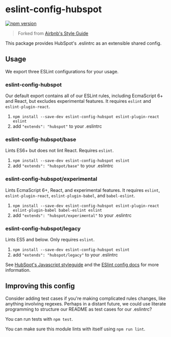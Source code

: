# eslint-config-hubspot

[![npm version](https://badge.fury.io/js/eslint-config-hubspot.svg)](https://badge.fury.io/js/eslint-config-hubspot)

> Forked from [Airbnb's Style Guide](https://github.com/airbnb/javascript)

This package provides HubSpot's .eslintrc as an extensible shared config.


## Usage

We export three ESLint configurations for your usage.

### eslint-config-hubspot

Our default export contains all of our ESLint rules, including EcmaScript 6+ and
React, but excludes experimental features. It requires `eslint` and
`eslint-plugin-react`.

1. `npm install --save-dev eslint-config-hubspot eslint-plugin-react eslint`
2. add `"extends": "hubspot"` to your .eslintrc

### eslint-config-hubspot/base

Lints ES6+ but does not lint React. Requires `eslint`.

1. `npm install --save-dev eslint-config-hubspot eslint`
2. add `"extends": "hubspot/base"` to your .eslintrc

### eslint-config-hubspot/experimental

Lints EcmaScript 6+, React, and experimental features. It requires `eslint`,
`eslint-plugin-react`, `eslint-plugin-babel`, and `babel-eslint`.

1. `npm install --save-dev eslint-config-hubspot eslint-plugin-react eslint-plugin-babel babel-eslint eslint`
2. add `"extends": "hubspot/experimental"` to your .eslintrc

### eslint-config-hubspot/legacy

Lints ES5 and below. Only requires `eslint`.

1. `npm install --save-dev eslint-config-hubspot eslint`
2. add `"extends": "hubspot/legacy"` to your .eslintrc

See [HubSpot's Javascript styleguide](https://github.com/HubSpot/javascript) and
the [ESlint config docs](http://eslint.org/docs/user-guide/configuring#extending-configuration-files)
for more information.

## Improving this config

Consider adding test cases if you're making complicated rules changes, like
anything involving regexes. Perhaps in a distant future, we could use literate
programming to structure our README as test cases for our .eslintrc?

You can run tests with `npm test`.

You can make sure this module lints with itself using `npm run lint`.
